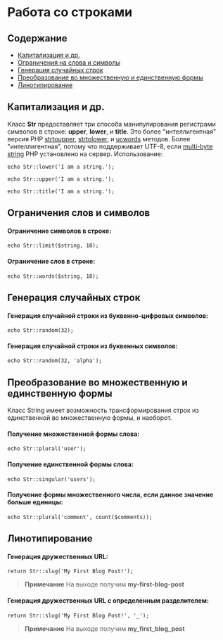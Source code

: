 # Работа со строками

## Содержание

- [Капитализация и др.](#capitalization)
- [Ограничения на слова и символы](#limits)
- [Генерация случайных строк](#random)
- [Преобразование во множественную и единственную формы](#singular-and-plural)
- [Линотипирование](#slugs)

<a name="capitalization"></a>
## Капитализация и др.

Класс **Str** предоставляет три способа манипулирования регистрами символов в строке: **upper**, **lower**, и **title**. Это более "интеллигентная" версия PHP [strtoupper](http://php.net/manual/en/function.strtoupper.php), [strtolower](http://php.net/manual/en/function.strtolower.php), и [ucwords](http://php.net/manual/en/function.ucwords.php) методов. 
Более "интеллигентная", потому что поддерживает UTF-8, если [multi-byte string](http://php.net/manual/en/book.mbstring.php) PHP установлено на сервер. Использование:

	echo Str::lower('I am a string.');

	echo Str::upper('I am a string.');

	echo Str::title('I am a string.');

<a name="limits"></a>
## Ограничения слов и символов

#### Ограничение символов в строке:

	echo Str::limit($string, 10);

#### Ограничение слов в строке:

	echo Str::words($string, 10);

<a name="random"></a>
## Генерация случайных строк

#### Генерация случайной строки из буквенно-цифровых символов:

	echo Str::random(32);

#### Генерация случайной строки из буквенных символов:

	echo Str::random(32, 'alpha');

<a name="singular-and-plural"></a>
## Преобразование во множественную и единственную формы

Класс String имеет возможность трансформирования строк из единственной во множественную формы, и наоборот.

#### Получение множественной формы слова:

	echo Str::plural('user');

#### Получение единственной формы слова:

	echo Str::singular('users');

#### Получение формы множественного числа, если данное значение больше единицы:

	echo Str::plural('comment', count($comments));

<a name="slugs"></a>
## Линотипирование

#### Генерация дружественных URL:

	return Str::slug('My First Blog Post!');
>**Примечание** На выходе получим **my-first-blog-post**

#### Генерация дружественных URL с определенным разделителем:

	return Str::slug('My First Blog Post!', '_');
>**Примечание** На выходе получим **my_first_blog_post**

